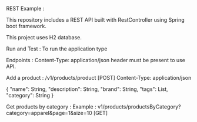 REST Example :

This repository includes a  REST API built with RestController using Spring boot framework.

This project uses H2 database.



Run and Test :  To run the application type



Endpoints : Content-Type: application/json header must be present to use API.



Add a product : /v1/products/product [POST]
Content-Type: application/json

{
	"name": String,
	"description": String,
	"brand": String,
	"tags": List,
	"category": String
}



Get products by category :
Example : v1/products/productsByCategory?category=apparel&page=1&size=10 [GET]
